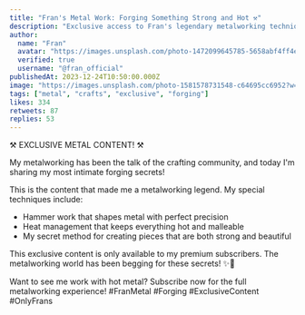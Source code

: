 ```yaml
---
title: "Fran's Metal Work: Forging Something Strong and Hot ⚒️"
description: "Exclusive access to Fran's legendary metalworking techniques"
author:
  name: "Fran"
  avatar: "https://images.unsplash.com/photo-1472099645785-5658abf4ff4e?w=150&h=150&fit=crop&crop=face"
  verified: true
  username: "@fran_official"
publishedAt: 2023-12-24T10:50:00.000Z
image: "https://images.unsplash.com/photo-1581578731548-c64695cc6952?w=800&h=400&fit=crop"
tags: ["metal", "crafts", "exclusive", "forging"]
likes: 334
retweets: 87
replies: 53
---
```


⚒️ EXCLUSIVE METAL CONTENT! ⚒️

My metalworking has been the talk of the crafting community, and today I'm sharing my most intimate forging secrets!

This is the content that made me a metalworking legend. My special techniques include:
- Hammer work that shapes metal with perfect precision
- Heat management that keeps everything hot and malleable
- My secret method for creating pieces that are both strong and beautiful

This exclusive content is only available to my premium subscribers. The metalworking world has been begging for these secrets! ✨🔨

Want to see me work with hot metal? Subscribe now for the full metalworking experience! #FranMetal #Forging #ExclusiveContent #OnlyFrans 